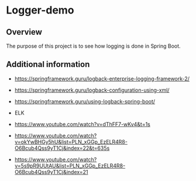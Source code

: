 # Logger-demo


## Overview
The purpose of this project is to see how logging is done in Spring Boot.

## Additional information
- https://springframework.guru/logback-enterprise-logging-framework-2/
- https://springframework.guru/logback-configuration-using-xml/
- https://springframework.guru/using-logback-spring-boot/

- ELK
- https://www.youtube.com/watch?v=dThFF7-wKv4&t=1s
- https://www.youtube.com/watch?v=okYwBHGy5hU&list=PLN_xGGp_EzELR4R8-O6Bcub4Qss9yT1Cj&index=22&t=635s
- https://www.youtube.com/watch?v=5s9pR9UUtAU&list=PLN_xGGp_EzELR4R8-O6Bcub4Qss9yT1Cj&index=21
